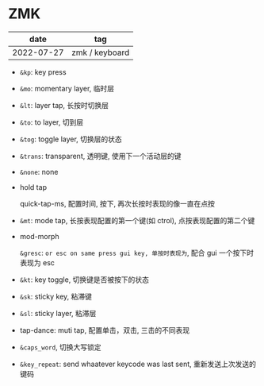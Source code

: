 # ZMK

| date       | tag            |
| ---------- | -------------- |
| 2022-07-27 | zmk / keyboard |

- `&kp`: key press

- `&mo`: momentary layer, 临时层

- `&lt`: layer tap, 长按时切换层

- `&to`: to layer, 切到层

- `&tog`: toggle layer, 切换层的状态

- `&trans`: transparent, 透明键, 使用下一个活动层的键

- `&none`: none

- hold tap

  quick-tap-ms, 配置时间, 按下, 再次长按时表现的像一直在点按

- `&mt`: mode tap, 长按表现配置的第一个键(如 ctrol), 点按表现配置的第二个键

- mod-morph

  `&gresc`: `or esc on same press gui key, 单按时表现为`, 配合 gui 一个按下时表现为 esc

- `&kt`: key toggle, 切换键是否被按下的状态

- `&sk`: sticky key, 粘滞键

- `&sl`: sticky layer, 粘滞层

- tap-dance: muti tap, 配置单击，双击, 三击的不同表现

- `&caps_word`, 切换大写锁定

- `&key_repeat`: send whaatever keycode was last sent, 重新发送上次发送的键码
